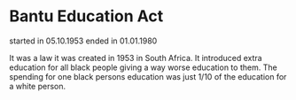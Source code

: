 # Bantu Education Act

started in 05.10.1953
ended in 01.01.1980

It was a law it was created in 1953 in South Africa.
It introduced extra education for all black people giving a way worse education to them. The spending for one black persons education was just
1/10 of the education for a white person.

